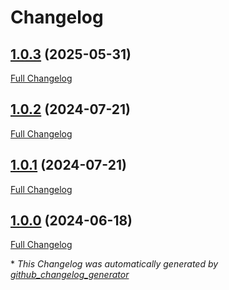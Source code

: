 # Changelog

## [1.0.3](https://github.com/GameFrameX/com.gameframex.unity.objectstorage/tree/1.0.3) (2025-05-31)

[Full Changelog](https://github.com/GameFrameX/com.gameframex.unity.objectstorage/compare/1.0.2...1.0.3)

## [1.0.2](https://github.com/GameFrameX/com.gameframex.unity.objectstorage/tree/1.0.2) (2024-07-21)

[Full Changelog](https://github.com/GameFrameX/com.gameframex.unity.objectstorage/compare/1.0.1...1.0.2)

## [1.0.1](https://github.com/GameFrameX/com.gameframex.unity.objectstorage/tree/1.0.1) (2024-07-21)

[Full Changelog](https://github.com/GameFrameX/com.gameframex.unity.objectstorage/compare/1.0.0...1.0.1)

## [1.0.0](https://github.com/GameFrameX/com.gameframex.unity.objectstorage/tree/1.0.0) (2024-06-18)

[Full Changelog](https://github.com/GameFrameX/com.gameframex.unity.objectstorage/compare/a41ca4f85bab742c8284f3a4fce73aecaade3635...1.0.0)



\* *This Changelog was automatically generated by [github_changelog_generator](https://github.com/github-changelog-generator/github-changelog-generator)*
